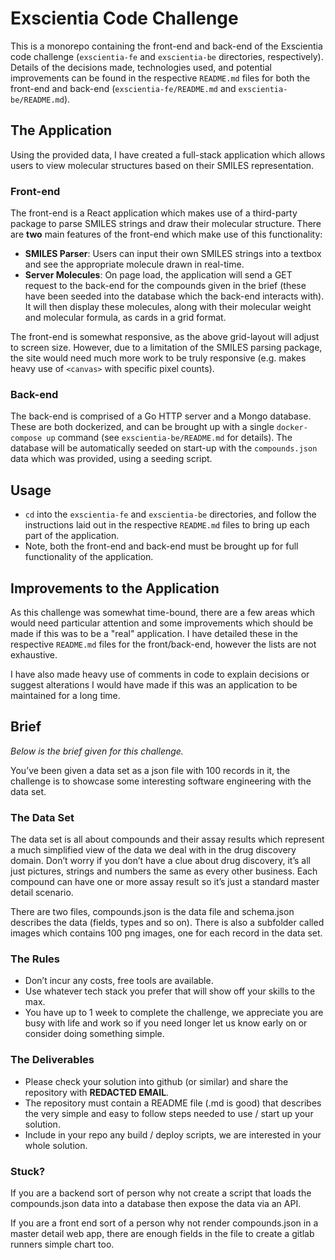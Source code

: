 # Exscientia Code Challenge

This is a monorepo containing the front-end and back-end of the Exscientia code challenge (`exscientia-fe` and `exscientia-be` directories, respectively). Details of the decisions made, technologies used, and potential improvements can be found in the respective `README.md` files for both the front-end and back-end (`exscientia-fe/README.md` and `exscientia-be/README.md`).

## The Application

Using the provided data, I have created a full-stack application which allows users to view molecular structures based on their SMILES representation.

### Front-end

The front-end is a React application which makes use of a third-party package to parse SMILES strings and draw their molecular structure. There are **two** main features of the front-end which make use of this functionality:

- **SMILES Parser**: Users can input their own SMILES strings into a textbox and see the appropriate molecule drawn in real-time.
- **Server Molecules**: On page load, the application will send a GET request to the back-end for the compounds given in the brief (these have been seeded into the database which the back-end interacts with). It will then display these molecules, along with their molecular weight and molecular formula, as cards in a grid format.

The front-end is somewhat responsive, as the above grid-layout will adjust to screen size. However, due to a limitation of the SMILES parsing package, the site would need much more work to be truly responsive (e.g. makes heavy use of `<canvas>` with specific pixel counts).

### Back-end

The back-end is comprised of a Go HTTP server and a Mongo database. These are both dockerized, and can be brought up with a single `docker-compose up` command (see `exscientia-be/README.md` for details). The database will be automatically seeded on start-up with the `compounds.json` data which was provided, using a seeding script.

## Usage

- `cd` into the `exscientia-fe` and `exscientia-be` directories, and follow the instructions laid out in the respective `README.md` files to bring up each part of the application.
- Note, both the front-end and back-end must be brought up for full functionality of the application.

## Improvements to the Application

As this challenge was somewhat time-bound, there are a few areas which would need particular attention and some improvements which should be made if this was to be a "real" application. I have detailed these in the respective `README.md` files for the front/back-end, however the lists are not exhaustive.

I have also made heavy use of comments in code to explain decisions or suggest alterations I would have made if this was an application to be maintained for a long time.

## Brief

_Below is the brief given for this challenge._

You’ve been given a data set as a json file with 100 records in it, the challenge is to
showcase some interesting software engineering with the data set.

### The Data Set

The data set is all about compounds and their assay results which represent a much
simplified view of the data we deal with in the drug discovery domain. Don’t worry if
you don’t have a clue about drug discovery, it’s all just pictures, strings and numbers
the same as every other business. Each compound can have one or more assay
result so it’s just a standard master detail scenario.

There are two files, compounds.json is the data file and schema.json describes the
data (fields, types and so on).
There is also a subfolder called images which contains 100 png images, one for
each record in the data set.

### The Rules

- Don’t incur any costs, free tools are available.
- Use whatever tech stack you prefer that will show off your skills to the max.
- You have up to 1 week to complete the challenge, we appreciate you are busy with life and work so if you need longer let us know early on or consider doing something simple.

### The Deliverables

- Please check your solution into github (or similar) and share the repository with
  **REDACTED EMAIL**.
- The repository must contain a README file (.md is good) that describes the
  very simple and easy to follow steps needed to use / start up your solution.
- Include in your repo any build / deploy scripts, we are interested in your whole solution.

### Stuck?

If you are a backend sort of person why not create a script that loads the compounds.json data into a database then expose the data via an API.

If you are a front end sort of a person why not render compounds.json in a master detail web app, there are enough fields in the file to create a gitlab runners simple chart too.
